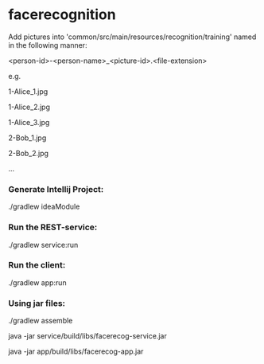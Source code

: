 # facerecognition

Add pictures into 'common/src/main/resources/recognition/training' named in the following manner:

\<person-id>-\<person-name>_\<picture-id>.\<file-extension>

e.g.

1-Alice_1.jpg

1-Alice_2.jpg

1-Alice_3.jpg

2-Bob_1.jpg

2-Bob_2.jpg

...

### Generate Intellij Project: 
./gradlew ideaModule


### Run the REST-service: 
./gradlew service:run

###  Run the client:
./gradlew app:run


### Using jar files: 
./gradlew assemble

java -jar service/build/libs/facerecog-service.jar

java -jar app/build/libs/facerecog-app.jar



